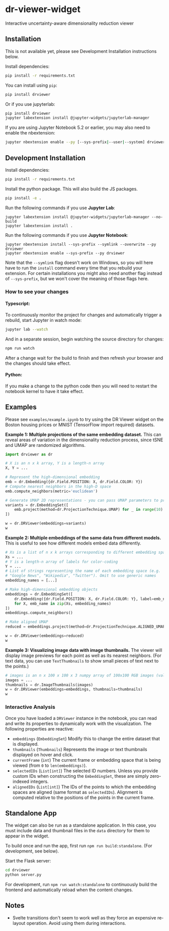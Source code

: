 # dr-viewer-widget

Interactive uncertainty-aware dimensionality reduction viewer

## Installation

This is not available yet, please see Development Installation instructions below.

Install dependencies:

```bash
pip install -r requirements.txt
```

You can install using `pip`:

```bash
pip install drviewer
```

Or if you use jupyterlab:

```bash
pip install drviewer
jupyter labextension install @jupyter-widgets/jupyterlab-manager
```

If you are using Jupyter Notebook 5.2 or earlier, you may also need to enable
the nbextension:

```bash
jupyter nbextension enable --py [--sys-prefix|--user|--system] drviewer
```

## Development Installation

Install dependencies:

```bash
pip install -r requirements.txt
```

Install the python package. This will also build the JS packages.

```bash
pip install -e .
```

Run the following commands if you use **Jupyter Lab**:

```
jupyter labextension install @jupyter-widgets/jupyterlab-manager --no-build
jupyter labextension install .
```

Run the following commands if you use **Jupyter Notebook**:

```
jupyter nbextension install --sys-prefix --symlink --overwrite --py drviewer
jupyter nbextension enable --sys-prefix --py drviewer
```

Note that the `--symlink` flag doesn't work on Windows, so you will here have to run
the `install` command every time that you rebuild your extension. For certain installations
you might also need another flag instead of `--sys-prefix`, but we won't cover the meaning
of those flags here.

### How to see your changes

#### Typescript:

To continuously monitor the project for changes and automatically trigger a rebuild, start Jupyter in watch mode:

```bash
jupyter lab --watch
```

And in a separate session, begin watching the source directory for changes:

```bash
npm run watch
```

After a change wait for the build to finish and then refresh your browser and the changes should take effect.

#### Python:

If you make a change to the python code then you will need to restart the notebook kernel to have it take effect.

## Examples

Please see `examples/example.ipynb` to try using the DR Viewer widget on the Boston housing prices or MNIST (TensorFlow import required) datasets.

**Example 1: Multiple projections of the same embedding dataset.** This can reveal areas of variation in the dimensionality reduction process, since tSNE and UMAP are randomized algorithms.

```python
import drviewer as dr

# X is an n x k array, Y is a length-n array
X, Y = ...

# Represent the high-dimensional embedding
emb = dr.Embedding({dr.Field.POSITION: X, dr.Field.COLOR: Y})
# Compute nearest neighbors in the high-D space
emb.compute_neighbors(metric='euclidean')

# Generate UMAP 2D representations - you can pass UMAP parameters to project()
variants = dr.EmbeddingSet([
    emb.project(method=dr.ProjectionTechnique.UMAP) for _ in range(10)
])

w = dr.DRViewer(embeddings=variants)
w
```

**Example 2: Multiple embeddings of the same data from different models.** This is useful to see how different models embed data differently.

```python
# Xs is a list of n x k arrays corresponding to different embedding spaces
Xs = ...
# Y is a length-n array of labels for color-coding
Y = ...
# List of strings representing the name of each embedding space (e.g.
# "Google News", "Wikipedia", "Twitter"). Omit to use generic names
embedding_names = [...]

# Make high-dimensional embedding objects
embeddings = dr.EmbeddingSet([
    dr.Embedding({dr.Field.POSITION: X, dr.Field.COLOR: Y}, label=emb_name)
    for X, emb_name in zip(Xs, embedding_names)
])
embeddings.compute_neighbors()

# Make aligned UMAP
reduced = embeddings.project(method=dr.ProjectionTechnique.ALIGNED_UMAP)

w = dr.DRViewer(embeddings=reduced)
w
```

**Example 3: Visualizing image data with image thumbnails.** The viewer will display image previews for each point as well as its nearest neighbors. (For text data, you can use `TextThumbnails` to show small pieces of text next to the points.)

```python
# images is an n x 100 x 100 x 3 numpy array of 100x100 RGB images (values from 0-255)
images = ...
thumbnails = dr.ImageThumbnails(images)
w = dr.DRViewer(embeddings=embeddings, thumbnails=thumbnails)
w
```

### Interactive Analysis

Once you have loaded a `DRViewer` instance in the notebook, you can read and write its properties to dynamically work with the visualization. The following properties are reactive:

- `embeddings` (`EmbeddingSet`) Modify this to change the entire dataset that is displayed.
- `thumbnails` (`Thumbnails`) Represents the image or text thumbnails displayed on hover and click.
- `currentFrame` (`int`) The current frame or embedding space that is being viewed (from `0` to `len(embeddings)`).
- `selectedIDs` (`List[int]`) The selected ID numbers. Unless you provide custom IDs when constructing the `EmbeddingSet`, these are simply zero-indexed integers.
- `alignedIDs` (`List[int]`) The IDs of the points to which the embedding spaces are aligned (same format as `selectedIDs`). Alignment is computed relative to the positions of the points in the current frame.

## Standalone App

The widget can also be run as a standalone application. In this case, you must include data and thumbnail files in the `data` directory for them to appear in the widget.

To build once and run the app, first run `npm run build:standalone`. (For development, see below).

Start the Flask server:

```bash
cd drviewer
python server.py
```

For development, run `npm run watch:standalone` to continuously build the frontend and automatically reload when the content changes.

## Notes

- Svelte transitions don't seem to work well as they force an expensive re-layout operation. Avoid using them during interactions.
